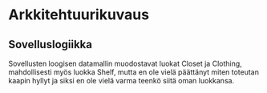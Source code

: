 # Arkkitehtuurikuvaus

## Sovelluslogiikka

Sovellusten loogisen datamallin muodostavat luokat Closet ja Clothing, mahdollisesti myös luokka Shelf, mutta en ole vielä päättänyt miten toteutan kaapin hyllyt ja siksi en ole vielä varma teenkö siitä oman luokkansa.




